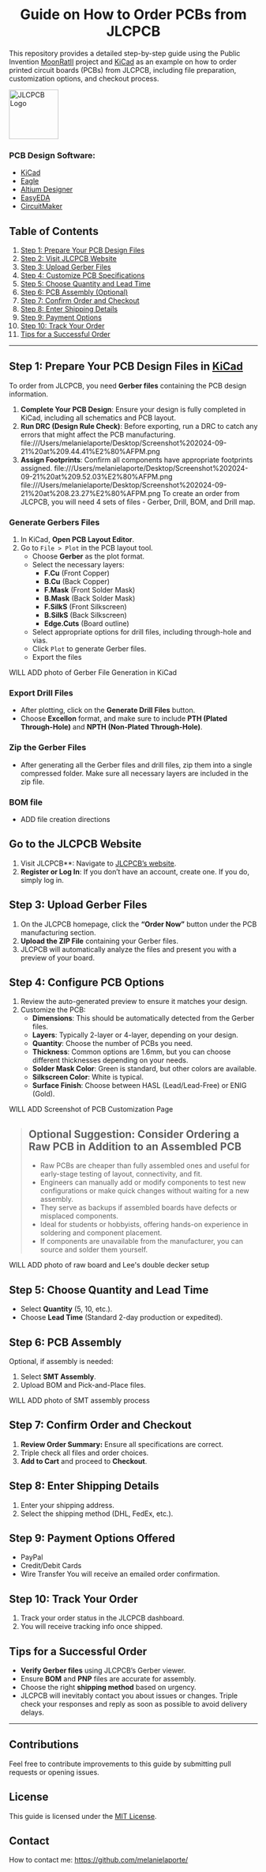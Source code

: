 <h1 align="center">Guide on How to Order PCBs from JLCPCB</h1>

This repository provides a detailed step-by-step guide using the Public Invention [MoonRatII](https://github.com/PubInv/moonrat) project and [KiCad](https://www.kicad.org/) as an example on how to order printed circuit boards (PCBs) from JLCPCB, including file preparation, customization options, and checkout process.

<img src="https://yt3.googleusercontent.com/mzNAZW4JBGk9HfqrtFrhxo2qW52ahd6rktd2CXyKYhaBUPKbE7r55NzvPytmrk-kvxshCn2HRw=s900-c-k-c0x00ffffff-no-rj" alt="JLCPCB Logo" width="100">

### PCB Design Software:
- [KiCad](https://www.kicad.org/) 
- [Eagle](https://www.autodesk.com/products/eagle/overview)
- [Altium Designer](https://www.altium.com/)
- [EasyEDA](https://easyeda.com/)
- [CircuitMaker](https://circuitmaker.com/)

## Table of Contents
1. [Step 1: Prepare Your PCB Design Files](#step-1-prepare-your-pcb-design-files)
2. [Step 2: Visit JLCPCB Website](#step-2-visit-jlcpcb-website)
3. [Step 3: Upload Gerber Files](#step-3-upload-gerber-files)
4. [Step 4: Customize PCB Specifications](#step-4-customize-pcb-specifications)
5. [Step 5: Choose Quantity and Lead Time](#step-5-choose-quantity-and-lead-time)
6. [Step 6: PCB Assembly (Optional)](#step-6-pcb-assembly-optional)
7. [Step 7: Confirm Order and Checkout](#step-7-confirm-order-and-checkout)
8. [Step 8: Enter Shipping Details](#step-8-enter-shipping-details)
9. [Step 9: Payment Options](#step-9-payment-options)
10. [Step 10: Track Your Order](#step-10-track-your-order)
11. [Tips for a Successful Order](#tips-for-a-successful-order)

---

## Step 1: Prepare Your PCB Design Files in [KiCad](https://www.kicad.org/)

To order from JLCPCB, you need **Gerber files** containing the PCB design information.

1. **Complete Your PCB Design**: Ensure your design is fully completed in KiCad, including all schematics and PCB layout.
2. **Run DRC (Design Rule Check)**: Before exporting, run a DRC to catch any errors that might affect the PCB manufacturing.
file:///Users/melanielaporte/Desktop/Screenshot%202024-09-21%20at%209.44.41%E2%80%AFPM.png
3. **Assign Footprints**: Confirm all components have appropriate footprints assigned.
file:///Users/melanielaporte/Desktop/Screenshot%202024-09-21%20at%209.52.03%E2%80%AFPM.png
file:///Users/melanielaporte/Desktop/Screenshot%202024-09-21%20at%208.23.27%E2%80%AFPM.png
To create an order from JLCPCB, you will need 4 sets of files - Gerber, Drill, BOM, and Drill map.


### Generate Gerbers Files
1. In KiCad, **Open PCB Layout Editor**.
2. Go to `File > Plot` in the PCB layout tool.
   - Choose **Gerber** as the plot format.
   - Select the necessary layers:
     - **F.Cu** (Front Copper)
     - **B.Cu** (Back Copper)
     - **F.Mask** (Front Solder Mask)
     - **B.Mask** (Back Solder Mask)
     - **F.SilkS** (Front Silkscreen)
     - **B.SilkS** (Back Silkscreen)
     - **Edge.Cuts** (Board outline)
   - Select appropriate options for drill files, including through-hole and vias.
   - Click `Plot` to generate Gerber files.
   - Export the files
  
WILL ADD photo of Gerber File Generation in KiCad

### Export Drill Files
   - After plotting, click on the **Generate Drill Files** button.
   - Choose **Excellon** format, and make sure to include **PTH (Plated Through-Hole)** and **NPTH (Non-Plated Through-Hole)**.
     
### Zip the Gerber Files
   - After generating all the Gerber files and drill files, zip them into a single compressed folder. Make sure all necessary layers are included in the zip file.

### BOM file
   -  ADD file creation directions

## Go to the JLCPCB Website
1. Visit JLCPCB**: Navigate to [JLCPCB’s website](https://jlcpcb.com/).
2. **Register or Log In**: If you don’t have an account, create one. If you do, simply log in.

## Step 3: Upload Gerber Files
1. On the JLCPCB homepage, click the **“Order Now”** button under the PCB manufacturing section.
2. **Upload the ZIP File** containing your Gerber files.
3. JLCPCB will automatically analyze the files and present you with a preview of your board.

## Step 4: Configure PCB Options
1. Review the auto-generated preview to ensure it matches your design.
2. Customize the PCB:
   - **Dimensions**: This should be automatically detected from the Gerber files.
   - **Layers**: Typically 2-layer or 4-layer, depending on your design.
   - **Quantity**: Choose the number of PCBs you need.
   - **Thickness**: Common options are 1.6mm, but you can choose different thicknesses depending on your needs.
   - **Solder Mask Color**: Green is standard, but other colors are available.
   - **Silkscreen Color**: White is typical.
   - **Surface Finish**: Choose between HASL (Lead/Lead-Free) or ENIG (Gold).

   
WILL ADD Screenshot of PCB Customization Page

 > ## Optional Suggestion: Consider Ordering a Raw PCB in Addition to an Assembled PCB
 > - Raw PCBs are cheaper than fully assembled ones and useful for early-stage testing of layout, connectivity, and fit.
 > - Engineers can manually add or modify components to test new configurations or make quick changes without waiting for a new assembly.
 > - They serve as backups if assembled boards have defects or misplaced components.
 > - Ideal for students or hobbyists, offering hands-on experience in soldering and component placement.
 > - If components are unavailable from the manufacturer, you can source and solder them yourself.


WILL ADD photo of raw board and Lee's double decker setup

## Step 5: Choose Quantity and Lead Time
- Select **Quantity** (5, 10, etc.).
- Choose **Lead Time** (Standard 2-day production or expedited).


## Step 6: PCB Assembly
Optional, if assembly is needed:
1. Select **SMT Assembly**.
2. Upload BOM and Pick-and-Place files.
   
WILL ADD photo of SMT assembly process 


## Step 7: Confirm Order and Checkout
1. **Review Order Summary:** Ensure all specifications are correct.
2. Triple check all files and order choices.
3. **Add to Cart** and proceed to **Checkout**.


## Step 8: Enter Shipping Details
1. Enter your shipping address.
2. Select the shipping method (DHL, FedEx, etc.).


## Step 9: Payment Options Offered
- PayPal
- Credit/Debit Cards
- Wire Transfer
You will receive an emailed order confirmation.

## Step 10: Track Your Order
1. Track your order status in the JLCPCB dashboard.
2. You will receive tracking info once shipped.

## Tips for a Successful Order
- **Verify Gerber files** using JLCPCB’s Gerber viewer.
- Ensure **BOM** and **PNP** files are accurate for assembly.
- Choose the right **shipping method** based on urgency.
- JLCPCB will inevitably contact you about issues or changes. Triple check your responses and reply as soon as possible to avoid delivery delays.
---

## Contributions
Feel free to contribute improvements to this guide by submitting pull requests or opening issues.

## License
This guide is licensed under the [MIT License](LICENSE).

## Contact 
How to contact me: https://github.com/melanielaporte/ 
